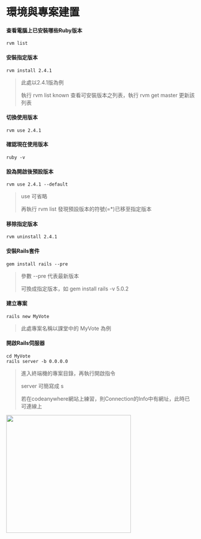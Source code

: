 # 環境與專案建置


#### 查看電腦上已安裝哪些Ruby版本
    rvm list


#### 安裝指定版本
    rvm install 2.4.1
>此處以2.4.1版為例
>
>執行 rvm list known 查看可安裝版本之列表，執行 rvm get master 更新該列表


#### 切換使用版本
    rvm use 2.4.1


#### 確認現在使用版本
    ruby -v
    
#### 設為開啟後預設版本
    rvm use 2.4.1 --default
>use 可省略
>
>再執行 rvm list 發現預設版本的符號(=*)已移至指定版本

#### 移除指定版本
    rvm uninstall 2.4.1

#### 安裝Rails套件
    gem install rails --pre
>參數 --pre 代表最新版本
>
>可換成指定版本，如 gem install rails -v 5.0.2

#### 建立專案
    rails new MyVote
>此處專案名稱以課堂中的 MyVote 為例

#### 開啟Rails伺服器
    cd MyVote
    rails server -b 0.0.0.0
>進入終端機的專案目錄，再執行開啟指令
>
> server 可簡寫成 s 
>
>若在codeanywhere網站上練習，則Connection的Info中有網址，此時已可連線上

<img src="http://railsbook.tw/images/chapter02/welcome_page.png" height="315px" width="333px" />
